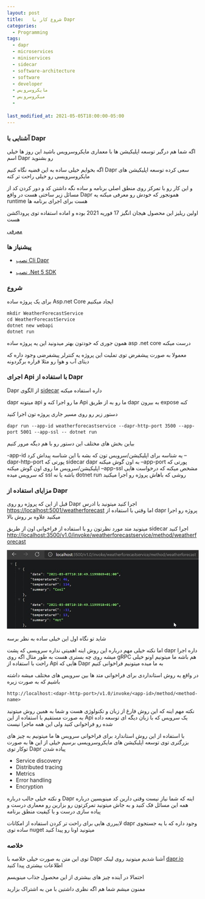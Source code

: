 ```yaml
---
layout: post
title:   شروع کار با Dapr 
categories:
  - Programming
tags:
  - dapr
  - microservices
  - miniservices
  - sidecar
  - software-architecture
  - software
  - developer
  - مایکروسرویس
  - میکروسرویس
  -

last_modified_at: 2021-05-05T18:00:00-05:00
---
```

### آشنایی با Dapr

اگه شما هم درگیر توسعه اپلیکیشن ها با معماری مایکروسرویس باشید این روز ها خیلی اسم Dapr رو بشنوید

اگه بخوایم خیلی ساده به این قضیه نگاه کنیم Dapr سعی کرده توسعه اپلیکیشن های مایکروسرویسی رو خیلی راحت تر کنه

و این کار رو با تمرکز روی منطق اصلی برنامه و ساده نگه داشتن کد و دور کردن کد از مسائل زیر ساختی هست
در واقع Dapr همونجور که خودش رو معرفی میکنه یه runtime هست برای اجرای برنامه ها



اولین ریلیز این محصول هیجان انگیز 17 فوریه 2021 بوده و اماده استفاده توی پروداکشن هست 

[معرفی](https://blog.dapr.io/posts/2021/02/17/announcing-dapr-v1.0/)

### پیشنیاز ها

 - [نصب Cli Dapr](https://docs.dapr.io/getting-started/install-dapr-cli/)
 
 - [نصب .Net 5 SDK](https://dotnet.microsoft.com/download/dotnet/5.0)
 
### شروع

برای یک پروژه ساده Asp.net Core ایجاد میکنیم
```
mkdir WeatherForecastService
cd WeatherForecastService
dotnet new webapi
dotnet run
``` 

همون جوری که خودتون بهتر میدونید این یه پروژه ساده asp .net core درست میکنه

معمولا به صورت پیشفرض توی تملیت این پروژه یه کنترلر پیشفرضی وجود داره که دیتای آب و هوا رو مثلا قراره برگردونه



### اجرای Api با استفاده از Dapr

Dapr از الگوی [sidecar](https://docs.microsoft.com/en-us/azure/architecture/patterns/sidecar) داره استفاده میکنه

dapr میتونه api ما رو اجرا کنه و Api ما رو به از طریق dapr به بیرون expose کنه

دستور زیر رو روی مسیر جاری پروژه تون اجرا کنید

```
dapr run --app-id weatherforecastservice --dapr-http-port 3500 --app-port 5001 --app-ssl -- dotnet run
```

بیاین بخش های مختلف این دستور رو با هم دیگه مرور کنیم

 -app-id یه شناسه برای اپلیکیشن/سرویس تون که بشه با این شناسه پیداش کرد
 –dapr-http-port پورتی که sidecar dapr به اون گوش میکنه
 –app-port پورتی که اپلیکیشن/سرویس ما روی اون گوش میکنه
 –app-ssl مشخص میکنه که درخواست هایی که سرویس میده ssl باشه یا نه
 dotnet run روشی که باهاش پروژه رو اجرا میکنید
	
### مزایای استفاده از Dapr

قبل از این که پروژه رو روی Dapr اجرا کنید میتونید با ادرس
[https://localhost:5001/weatherforecast](https://localhost:5001/weatherforecast)
اما وقتی با استفاده از dapr پروژه رو اجرا میکنید علاوه بر روش بالا

میتونید متد مورد نظرتون رو با استفاده از فراخوانی اون از طریق sidecar اجرا کنید
[http://localhost:3500/v1.0/invoke/weatherforecastservice/method/weatherforecast](http://localhost:3500/v1.0/invoke/weatherforecastservice/method/weatherforecast)

![dapr](/assets/images/dapr/getting-started.jpg)

شاید تو نگاه اول این خیلی ساده به نظر برسه

اما نکته خیلی مهم درباره این روش اینه اهمیتی نداره سرویسی که پشت dapr داره اجرا میشه روی چه بستری هست
به طور مثال اگه روی gRPC هم باشه ما میتونیم اونو خیلی راحت با استفاده از Api هایی که Dapr به ما میده میتونیم فراخوانی کنیم

در واقع یه روش استانداردی برای فراخوانی متد ها بین سرویس های مختلف میشه داشته باشیم که به صورت زیره

```
http://localhost:<dapr-http-port>/v1.0/invoke/<app-id>/method/<method-name>
```

نکته مهم اینه که این روش فارغ از زبان و تکنولوژی هست و شما به همین روش میتونید به صورت مستقیم با استفاده از این Api یک سرویس که با زبان دیگه ای توسعه داده شده رو فراخوانی کنید 
ولی این همه ماجرا نیست

با استفاده از این روش استاندارد برای فراخوانی سرویس ها ما میتونیم به چیز های بزرگتری توی توسعه اپلیکیشن های مایکروسرویسی برسیم
خیلی از این ها به صورت توکار توی Dapr پیاده شدن 

 - Service discovery
 - Distributed tracing
 - Metrics
 - Error handling
 - Encryption 
 
 و نکته خیلی جالب درباره Dapr اینه که شما نیاز نیست وقتی دارین کد مینویسین درباره همه این مسائل فک کنید
 و به جاش میتونید تمرکزتون رو بزارین رو معماری درست و پیاده سازی درست و با کیفیت منطق برنامه
 
 لایبرری هایی برای راحت تر کردن استفاده از امکانات dapr وجود داره که با یه جستجوی ساده توی nuget میتونید اونا رو پیدا کنید
 
### خلاصه
 
 توی این متن به صورت خیلی خلاصه با Dapr آشنا شدیم میتونید روی لینک [dapr.io](https://dapr.io) اطلاعات بیشتری پیدا کنید
 
 احتمالا در آینده چیز های بیشتری از این محصول جذاب مینویسم
 
 ممنون میشم شما هم اگه نظری داشتین با من به اشتراک بزارید
 